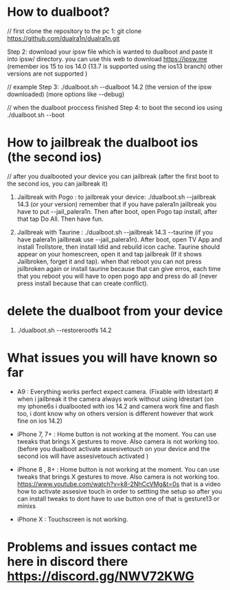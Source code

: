 # How to dualboot?

// first clone the repository to the pc
1: git clone https://github.com/dualra1n/dualra1n.git

Step 2: download your ipsw file which is wanted to dualboot and paste it into ipsw/ directory. you can use this web to download https://ipsw.me (remember ios 15 to ios 14.0 (13.7 is supported using the ios13 branch) other versions are not supported )

// example 
Step 3: ./dualboot.sh --dualboot 14.2  (the version of the ipsw downloaded) (more options like --debug)

// when the dualboot proccess finished
Step 4: to boot the second ios using ./dualboot.sh --boot


# How to jailbreak the dualboot ios (the second ios)

// after you dualbooted your device you can jailbreak (after the first boot to the second ios, you can jailbreak it) 

1) Jailbreak with Pogo : to jailbreak your device: ./dualboot.sh --jailbreak 14.3 (or your version) remember that if you have palera1n jailbreak you have to put --jail_palera1n. Then after boot, open Pogo tap install, after that tap Do All. Then have fun.

2) Jailbreak with Taurine :  ./dualboot.sh --jailbreak 14.3 --taurine (if you have palera1n jailbreak use --jail_palera1n). After boot, open TV App and install Trollstore, then install ldid and rebuild icon cache. Taurine should appear on your homescreen, open it and tap jailbreak (If it shows Jailbroken, forget it and tap). when that reboot you can not press jsilbroken again or install taurine because that can give erros, each time that you reboot you will have to open pogo app and press do all (never press install because that can create conflict).

# delete the dualboot from your device
1) ./dualboot.sh --restorerootfs 14.2


# What issues you will have known so far

- A9 : Everything works perfect expect camera. (Fixable with ldrestart) # when i jailbreak it the camera always work without using ldrestart (on my iphone6s i dualbooted with ios 14.2 and camera work fine and flash too, i dont know why on others version is different however that work fine on ios 14.2)


- iPhone 7, 7+ : Home button is not working at the moment. You can use tweaks that brings X gestures to move. Also camera is not working too. (before you dualboot activate assesivetouch on your device and the second ios will have assesivetouch activated )

- iPhone 8 , 8+ : Home button is not working at the moment. You can use tweaks that brings X gestures to move. Also camera is not working too. https://www.youtube.com/watch?v=k8-2NhCcVMg&t=0s that is a video how to activate assesive touch in order to settting the setup so after you can install tweaks to dont have to use button one of that is gesture13 or minixs

- iPhone X : Touchscreen is not working.


# Problems and issues contact me here in discord there https://discord.gg/NWV72KWG
